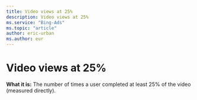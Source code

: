 ```yaml
---
title: Video views at 25%
description: Video views at 25%
ms.service: "Bing-Ads"
ms.topic: "article"
author: eric-urban
ms.author: eur
---
```


# Video views at 25%

**What it is:** The number of times a user completed at least 25% of the video (measured directly).


